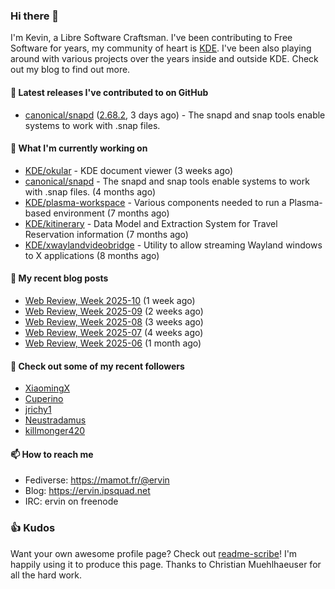 ### Hi there 👋

I'm Kevin, a Libre Software Craftsman. I've been contributing to Free Software for years,
my community of heart is [KDE](https://kde.org). I've been also playing around with various
projects over the years inside and outside KDE. Check out my blog to find out more.

#### 🔭 Latest releases I've contributed to on GitHub

- [canonical/snapd](https://github.com/canonical/snapd) ([2.68.2](https://github.com/canonical/snapd/releases/tag/2.68.2), 3 days ago) - The snapd and snap tools enable systems to work with .snap files.

#### 🌱 What I'm currently working on

- [KDE/okular](https://github.com/KDE/okular) - KDE document viewer (3 weeks ago)
- [canonical/snapd](https://github.com/canonical/snapd) - The snapd and snap tools enable systems to work with .snap files. (4 months ago)
- [KDE/plasma-workspace](https://github.com/KDE/plasma-workspace) - Various components needed to run a Plasma-based environment (7 months ago)
- [KDE/kitinerary](https://github.com/KDE/kitinerary) - Data Model and Extraction System for Travel Reservation information (7 months ago)
- [KDE/xwaylandvideobridge](https://github.com/KDE/xwaylandvideobridge) - Utility to allow streaming Wayland windows to X applications (8 months ago)

#### 📜 My recent blog posts

- [Web Review, Week 2025-10](https://ervin.ipsquad.net/blog/2025/03/07/web-review-week-2025-10/) (1 week ago)
- [Web Review, Week 2025-09](https://ervin.ipsquad.net/blog/2025/02/28/web-review-week-2025-09/) (2 weeks ago)
- [Web Review, Week 2025-08](https://ervin.ipsquad.net/blog/2025/02/21/web-review-week-2025-08/) (3 weeks ago)
- [Web Review, Week 2025-07](https://ervin.ipsquad.net/blog/2025/02/14/web-review-week-2025-07/) (4 weeks ago)
- [Web Review, Week 2025-06](https://ervin.ipsquad.net/blog/2025/02/07/web-review-week-2025-06/) (1 month ago)

#### 👯 Check out some of my recent followers

- [XiaomingX](https://github.com/XiaomingX)
- [Cuperino](https://github.com/Cuperino)
- [jrichy1](https://github.com/jrichy1)
- [Neustradamus](https://github.com/Neustradamus)
- [killmonger420](https://github.com/killmonger420)

#### 📫 How to reach me

- Fediverse: https://mamot.fr/@ervin
- Blog: https://ervin.ipsquad.net
- IRC: ervin on freenode

### 👍 Kudos

Want your own awesome profile page? Check out [readme-scribe](https://github.com/muesli/readme-scribe)!
I'm happily using it to produce this page. Thanks to Christian Muehlhaeuser for all the hard work.

